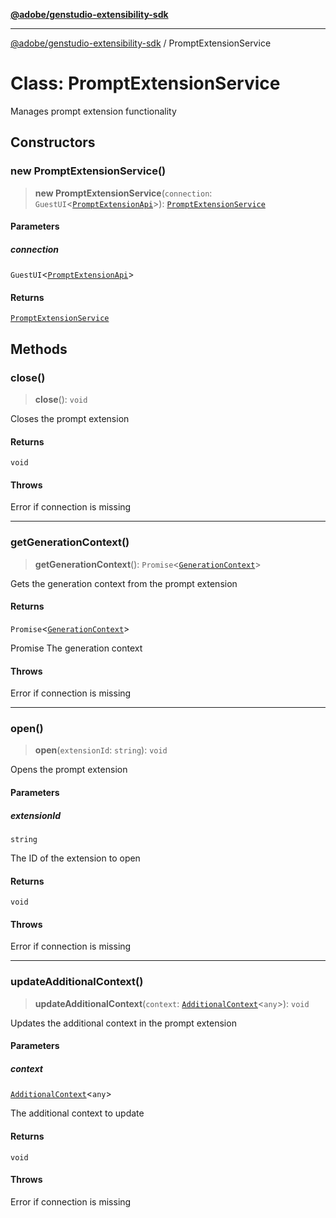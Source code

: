 [**@adobe/genstudio-extensibility-sdk**](../README.md)

***

[@adobe/genstudio-extensibility-sdk](../globals.md) / PromptExtensionService

# Class: PromptExtensionService

Manages prompt extension functionality

## Constructors

### new PromptExtensionService()

> **new PromptExtensionService**(`connection`: `GuestUI`\<[`PromptExtensionApi`](../interfaces/PromptExtensionApi.md)\>): [`PromptExtensionService`](PromptExtensionService.md)

#### Parameters

##### connection

`GuestUI`\<[`PromptExtensionApi`](../interfaces/PromptExtensionApi.md)\>

#### Returns

[`PromptExtensionService`](PromptExtensionService.md)

## Methods

### close()

> **close**(): `void`

Closes the prompt extension

#### Returns

`void`

#### Throws

Error if connection is missing

***

### getGenerationContext()

> **getGenerationContext**(): `Promise`\<[`GenerationContext`](../type-aliases/GenerationContext.md)\>

Gets the generation context from the prompt extension

#### Returns

`Promise`\<[`GenerationContext`](../type-aliases/GenerationContext.md)\>

Promise<GenerationContext> The generation context

#### Throws

Error if connection is missing

***

### open()

> **open**(`extensionId`: `string`): `void`

Opens the prompt extension

#### Parameters

##### extensionId

`string`

The ID of the extension to open

#### Returns

`void`

#### Throws

Error if connection is missing

***

### updateAdditionalContext()

> **updateAdditionalContext**(`context`: [`AdditionalContext`](../type-aliases/AdditionalContext.md)\<`any`\>): `void`

Updates the additional context in the prompt extension

#### Parameters

##### context

[`AdditionalContext`](../type-aliases/AdditionalContext.md)\<`any`\>

The additional context to update

#### Returns

`void`

#### Throws

Error if connection is missing
